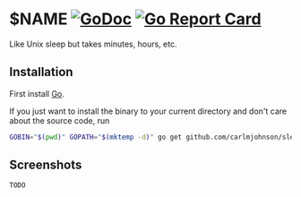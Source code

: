 # $NAME [![GoDoc](https://godoc.org/github.com/carlmjohnson/sleep-for?status.svg)](https://godoc.org/github.com/carlmjohnson/sleep-for) [![Go Report Card](https://goreportcard.com/badge/github.com/carlmjohnson/sleep-for)](https://goreportcard.com/report/github.com/carlmjohnson/sleep-for)

Like Unix sleep but takes minutes, hours, etc.

## Installation

First install [Go](http://golang.org).

If you just want to install the binary to your current directory and don't care about the source code, run

```bash
GOBIN="$(pwd)" GOPATH="$(mktemp -d)" go get github.com/carlmjohnson/sleep-for
```

## Screenshots

```bash
TODO
```
